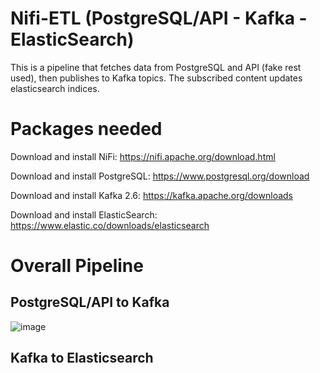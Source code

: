 # Nifi-ETL (PostgreSQL/API - Kafka - ElasticSearch)

This is a pipeline that fetches data from PostgreSQL and API (fake rest used), then publishes to Kafka topics. The subscribed content updates elasticsearch indices.


# Packages needed

Download and install NiFi: https://nifi.apache.org/download.html

Download and install PostgreSQL: https://www.postgresql.org/download

Download and install Kafka 2.6: https://kafka.apache.org/downloads

Download and install ElasticSearch: https://www.elastic.co/downloads/elasticsearch


# Overall Pipeline

## PostgreSQL/API to Kafka

![image](https://user-images.githubusercontent.com/30345527/158668228-1a0da0b5-2dc5-4726-add4-00db8131c338.png)

## Kafka to Elasticsearch
